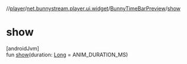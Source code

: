 //[player](../../../index.md)/[net.bunnystream.player.ui.widget](../index.md)/[BunnyTimeBarPreview](index.md)/[show](show.md)

# show

[androidJvm]\
fun [show](show.md)(duration: [Long](https://kotlinlang.org/api/latest/jvm/stdlib/kotlin-stdlib/kotlin/-long/index.html) = ANIM_DURATION_MS)
